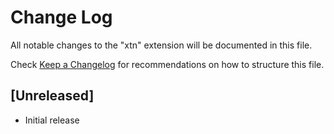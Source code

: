 # Change Log

All notable changes to the "xtn" extension will be documented in this file.

Check [Keep a Changelog](http://keepachangelog.com/) for recommendations on how to structure this file.

## [Unreleased]

- Initial release